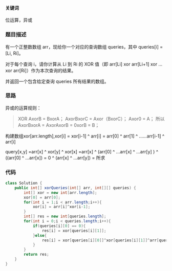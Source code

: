 #### 关键词
位运算，异或
### 题目描述
有一个正整数数组 arr，现给你一个对应的查询数组 queries，其中 queries[i] = [Li, Ri]。

对于每个查询 i，请你计算从 Li 到 Ri 的 XOR 值（即 arr[Li] xor arr[Li+1] xor ... xor arr[Ri]）作为本次查询的结果。

并返回一个包含给定查询 queries 所有结果的数组。


### 思路
异或的运算规则：
> XOR AxorB = BxorA； AxorBxorC = Axor（BxorC）； Axor0 = A； 所以 AxorBxorA = AxorAxorB = 0xorB = B；

构建数组xor[arr.length],xor[i] = xor[i-1] \^ arr[i] = arr[0] \^ arr[1] \^ ……arr[i-1] \^ arr[i]

query[x,y] =arr[x] \^ xor[y] \^ xor[x] =arr[x] \^ (arr[0] \^ …arr[x] \^ …arr[y] ) \^ ((arr[0] \^ …arr[x]) = 0 \^ (arr[x] \^ …arr[y]) = 所求
### 代码
```java
class Solution {
    public int[] xorQueries(int[] arr, int[][] queries) {
        int[] xor = new int[arr.length];
        xor[0] = arr[0];
        for(int i = 1;i < arr.length;i++){
            xor[i] = arr[i]^xor[i-1];
        }
        int[] res = new int[queries.length];
        for(int i = 0;i < queries.length;i++){
            if(queries[i][0] == 0){
                res[i] = xor[queries[i][1]];
            }else{
                res[i] = xor[queries[i][0]]^xor[queries[i][1]]^arr[queries[i][0]];
            }
        }
        return res;
    }
}
```